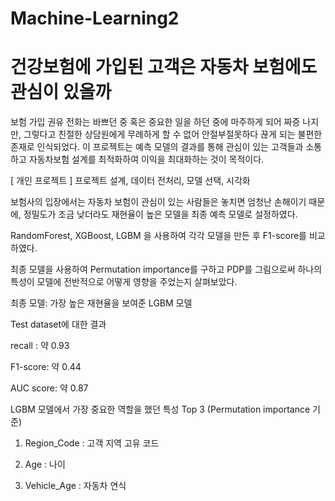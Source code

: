 # Machine-Learning2
# 건강보험에 가입된 고객은 자동차 보험에도 관심이 있을까
보험 가입 권유 전화는 바쁘던 중 혹은 중요한 일을 하던 중에 마주하게 되어 짜증 나지만, 그렇다고 친절한 상담원에게 무례하게 할 수 없어 안절부절못하다 끊게 되는 불편한 존재로 인식되었다. 이 프로젝트는 예측 모델의 결과를 통해 관심이 있는 고객들과 소통하고 자동차보험 설계를 최적화하여 이익을 최대화하는 것이 목적이다.

[ 개인 프로젝트 ] 프로젝트 설계, 데이터 전처리, 모델 선택, 시각화

보험사의 입장에서는 자동차 보험이 관심이 있는 사람들은 놓치면 엄청난 손해이기 때문에, 정밀도가 조금 낮더라도 재현율이 높은 모델을 최종 예측 모델로 설정하였다.

RandomForest, XGBoost, LGBM 을 사용하여 각각 모델을 만든 후 F1-score를 비교하였다.

최종 모델을 사용하여 Permutation importance를 구하고 PDP를 그림으로써 하나의 특성이 모델에 전반적으로 어떻게 영향을 주었는지 살펴보았다.

최종 모델: 가장 높은 재현율을 보여준 LGBM 모델

Test dataset에 대한 결과

recall : 약 0.93

F1-score: 약 0.44

AUC score: 약 0.87

LGBM 모델에서 가장 중요한 역할을 했던 특성 Top 3 (Permutation importance 기준)

1. Region_Code : 고객 지역 고유 코드

3. Age : 나이

5. Vehicle_Age : 자동차 연식
